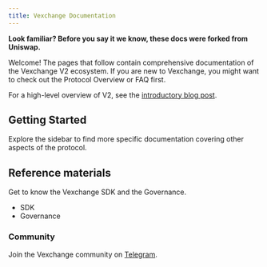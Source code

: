 ```yaml
---
title: Vexchange Documentation
---
```


**Look familiar? Before you say it we know, these docs were forked from Uniswap.**

Welcome! The pages that follow contain comprehensive documentation of the Vexchange V2 ecosystem. If you are new to Vexchange, you might want to check out the <Link to="/docs/v2/protocol-overview">Protocol Overview</Link> or <Link to="/faq">FAQ</Link> first.

For a high-level overview of V2, see the <a href='https://medium.com/@raleigh_ca/introducing-vexchange-2-6153a9369c1'>introductory blog post</a>.

## Getting Started

<Wizard />

Explore the sidebar to find more specific documentation covering other aspects of the protocol.

## Reference materials

Get to know the Vexchange SDK and the Governance.

- <Link to="/docs/v2/SDK">SDK</Link>
- <Link to="/docs/v2/governance/governance-reference">Governance</Link>

### Community

Join the Vexchange community on [Telegram](https://t.me/vexchange).
